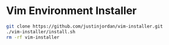 # Vim Environment Installer

```bash
git clone https://github.com/justinjordan/vim-installer.git
./vim-installer/install.sh
rm -rf vim-installer
```
